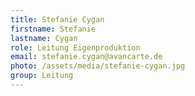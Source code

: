 ```yaml
---
title: Stefanie Cygan
firstname: Stefanie
lastname: Cygan
role: Leitung Eigenproduktion
email: stefanie.cygan@avancarte.de
photo: /assets/media/stefanie-cygan.jpg
group: Leitung
---
```

